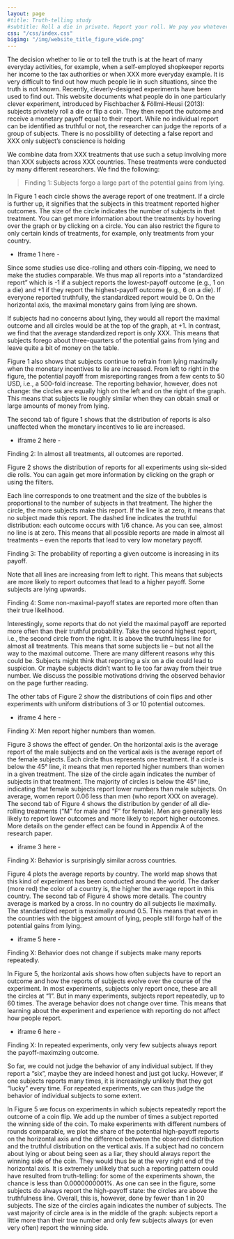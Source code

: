 ```yaml
---
layout: page
#title: Truth-telling study
#subtitle: Roll a die in private. Report your roll. We pay you whatever you report in $/€/£.
css: "/css/index.css"
bigimg: "/img/website_title_figure_wide.png"
---
```



The decision whether to lie or to tell the truth is at the heart of many everyday activities, for example, when a self-employed shopkeeper reports her income to the tax authorities or when XXX more everyday example. It is very difficult to find out how much people lie in such situations, since the truth is not known. Recently, cleverly-designed experiments have been used to find out. This website documents what people do in one particularly clever experiment, introduced by Fischbacher & Föllmi-Heusi (2013): subjects privately roll a die or flip a coin. They then report the outcome and receive a monetary payoff equal to their report. 
While no individual report can be identified as truthful or not, the researcher can judge the reports of a group of subjects. There is no possibility of detecting a false report and XXX only subject’s conscience is holding 

We combine data from XXX treatments that use such a setup involving more than XXX subjects across XXX countries. These treatments were conducted by many different researchers. We find the following: 

> Finding 1: Subjects forgo a large part of the potential gains from lying.



In Figure 1 each circle shows the average report of one treatment. If a circle is further up, it signifies that the subjects in this treatment reported higher outcomes. The size of the circle indicates the number of subjects in that treatment. You can get more information about the treatments by hovering over the graph or by clicking on a circle. You can also restrict the figure to only certain kinds of treatments, for example, only treatments from your country.

- Iframe 1 here -

Since some studies use dice-rolling and others coin-flipping, we need to make the studies comparable. We thus map all reports into a “standardized report” which is -1 if a subject reports the lowest-payoff outcome (e.g., 1 on a die) and +1 if they report the highest-payoff outcome (e.g., 6 on a die). If everyone reported truthfully, the standardized report would be 0. On the horizontal axis, the maximal monetary gains from lying are shown.

If subjects had no concerns about lying, they would all report the maximal outcome and all circles would be at the top of the graph, at +1. In contrast, we find that the average standardized report is only XXX. This means that subjects forego about three-quarters of the potential gains from lying and leave quite a bit of money on the table. 

Figure 1 also shows that subjects continue to refrain from lying maximally when the monetary incentives to lie are increased. From left to right in the figure, the potential payoff from misreporting ranges from a few cents to 50 USD, i.e., a 500-fold increase. The reporting behavior, however, does not change: the circles are equally high on the left and on the right of the graph. This means that subjects lie roughly similar when they can obtain small or large amounts of money from lying. 

The second tab of figure 1 shows that the distribution of reports is also unaffected when the monetary incentives to lie are increased.

- iframe 2 here -

Finding 2: In almost all treatments, all outcomes are reported. 



Figure 2 shows the distribution of reports for all experiments using six-sided die rolls. You can again get more information by clicking on the graph or using the filters. 

Each line corresponds to one treatment and the size of the bubbles is proportional to the number of subjects in that treatment. The higher the circle, the more subjects make this report. If the line is at zero, it means that no subject made this report. The dashed line indicates the truthful distribution: each outcome occurs with 1/6 chance. As you can see, almost no line is at zero. This means that all possible reports are made in almost all treatments – even the reports that lead to very low monetary payoff.


Finding 3: The probability of reporting a given outcome is increasing in its payoff.

Note that all lines are increasing from left to right. This means that subjects are more likely to report outcomes that lead to a higher payoff. Some subjects are lying upwards.


Finding 4: Some non-maximal-payoff states are reported more often than their true likelihood.


Interestingly, some reports that do not yield the maximal payoff are reported more often than their truthful probability. Take the second highest report, i.e., the second circle from the right. It is above the truthfulness line for almost all treatments. This means that some subjects lie – but not all the way to the maximal outcome. There are many different reasons why this could be. Subjects might think that reporting a six on a die could lead to suspicion. Or maybe subjects didn’t want to lie too far away from their true number. We discuss the possible motivations driving the observed behavior on the page further reading. 

The other tabs of Figure 2 show the distributions of coin flips and other experiments with uniform distributions of 3 or 10 potential outcomes. 

- iframe 4 here - 


Finding X: Men report higher numbers than women.


Figure 3 shows the effect of gender. On the horizontal axis is the average report of the male subjects and on the vertical axis is the average report of the female subjects. Each circle thus represents one treatment. If a circle is below the 45° line, it means that men reported higher numbers than women in a given treatment. The size of the circle again indicates the number of subjects in that treatment. 
The majority of circles is below the 45° line, indicating that female subjects report lower numbers than male subjects. On average, women report 0.06 less than men (who report XXX on average). The second tab of Figure 4 shows the distribution by gender of all die-rolling treatments (“M” for male and “F” for female). Men are generally less likely to report lower outcomes and more likely to report higher outcomes. More details on the gender effect can be found in Appendix A of the research paper.



 - iframe 3 here - 



Finding X: Behavior is surprisingly similar across countries.

Figure 4 plots the average reports by country. The world map shows that this kind of experiment has been conducted around the world. The darker (more red) the color of a country is, the higher the average report in this country. The second tab of Figure 4 shows more details. The country average is marked by a cross. In no country do all subjects lie maximally. The standardized report is maximally around 0.5. This means that even in the countries with the biggest amount of lying, people still forgo half of the potential gains from lying. 



- iframe 5 here - 

Finding X: Behavior does not change if subjects make many reports repeatedly. 

In Figure 5, the horizontal axis shows how often subjects have to report an outcome and how the reports of subjects evolve over the course of the experiment. In most experiments, subjects only report once, these are all the circles at “1”. But in many experiments, subjects report repeatedly, up to 60 times. The average behavior does not change over time. This means that learning about the experiment and experience with reporting do not affect how people report. 

- iframe 6 here - 


Finding X: In repeated experiments, only very few subjects always report the payoff-maximzing outcome.

So far, we could not judge the behavior of any individual subject. If they report a “six”, maybe they are indeed honest and just got lucky. However, if one subjects reports many times, it is increasingly unlikely that they got “lucky” every time. For repeated experiments, we can thus judge the behavior of individual subjects to some extent. 

In Figure 5 we focus on experiments in which subjects repeatedly report the outcome of a coin flip. We add up the number of times a subject reported the winning side of the coin. To make experiments with different numbers of rounds comparable, we plot the share of the potential high-payoff reports on the horizontal axis and the difference between the observed distribution and the truthful distribution on the vertical axis. If a subject had no concern about lying or about being seen as a liar, they should always report the winning side of the coin. They would thus be at the very right end of the horizontal axis. It is extremely unlikely that such a reporting pattern could have resulted from truth-telling: for some of the experiments shown, the chance is less than 0.0000000001%. 
As one can see in the figure, some subjects do always report the high-payoff state: the circles are above the truthfulness line. Overall, this is, however, done by fewer than 1 in 20 subjects. The size of the circles again indicates the number of subjects. The vast majority of circle area is in the middle of the graph: subjects report a little more than their true number and only few subjects always (or even very often) report the winning side. 
